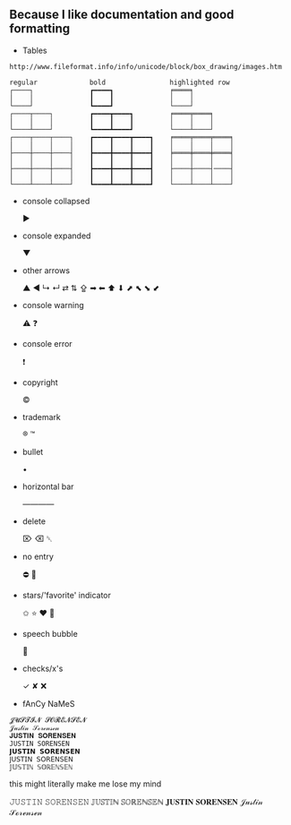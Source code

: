 ## Because I like documentation and good formatting

- Tables

```
http://www.fileformat.info/info/unicode/block/box_drawing/images.htm

regular             bold                highlighted row
┌────┐              ┏━━━━┓              ╒════╕
│    │              ┃    ┃              │    │
└────┘              ┗━━━━┛              └────┘
┌────┬────┐         ┏━━━━┳━━━━┓         ╒════╤════╕
│    │    │         ┃    ┃    ┃         │    │    │
└────┴────┘         ┗━━━━┻━━━━┛         └────┴────┘
┌────┬────┬────┐    ┏━━━━┳━━━━┳━━━━┓    ╒════╤════╤════╕
│    │    │    │    ┃    ┃    ┃    ┃    │    │    │    │
├────┼────┼────┤    ┣━━━━╋━━━━╋━━━━┫    ╞════╪════╪════╡
│    │    │    │    ┃    ┃    ┃    ┃    │    │    │    │
├────┼────┼────┤    ┣━━━━╋━━━━╋━━━━┫    ├────┼────┤────┤
│    │    │    │    ┃    ┃    ┃    ┃    │    │    │    │
└────┴────┴────┘    ┗━━━━┻━━━━┻━━━━┛    └────┴────┴────┘
```

- console collapsed

    ▶

- console expanded

    ▼

- other arrows

    ▲ ◀ ↳ ↵ ⇄ ⇅ ⇪ ➡ ⬅ ⬆ ⬇ ⬈ ⬉ ⬊ ⬋

- console warning

    ⚠ ❓

- console error

    ❗

- copyright

    ©

- trademark

    ® ™

- bullet

    •

- horizontal bar

    ————

- delete

    ⌦ ⌫ ␡

- no entry

    ⛔ 🚫

- stars/'favorite' indicator

    ✩ ⭐ ❤ 🖤

- speech bubble

    💬

- checks/x's

    ✓ ✘ ❌

- fAnCy NaMeS

```
𝓙𝓤𝓢𝓣𝓘𝓝 𝓢𝓞𝓡𝓔𝓝𝓢𝓔𝓝
𝒥𝓊𝓈𝓉𝒾𝓃 𝒮ℴ𝓇ℯ𝓃𝓈ℯ𝓃
𝐉𝐔𝐒𝐓𝐈𝐍 𝐒𝐎𝐑𝐄𝐍𝐒𝐄𝐍
𝙹𝚄𝚂𝚃𝙸𝙽 𝚂𝙾𝚁𝙴𝙽𝚂𝙴𝙽
𝗝𝗨𝗦𝗧𝗜𝗡 𝗦𝗢𝗥𝗘𝗡𝗦𝗘𝗡
𝖩𝖴𝖲𝖳𝖨𝖭 𝖲𝖮𝖱𝖤𝖭𝖲𝖤𝖭
𝕁𝕌𝕊𝕋𝕀ℕ 𝕊𝕆ℝ𝔼ℕ𝕊𝔼ℕ
```


this might literally make me lose my mind







𝙹𝚄𝚂𝚃𝙸𝙽 𝚂𝙾𝚁𝙴𝙽𝚂𝙴𝙽
𝕁𝕌𝕊𝕋𝕀ℕ 𝕊𝕆ℝ𝔼ℕ𝕊𝔼ℕ
𝐉𝐔𝐒𝐓𝐈𝐍 𝐒𝐎𝐑𝐄𝐍𝐒𝐄𝐍
𝒥𝓊𝓈𝓉𝒾𝓃 𝒮ℴ𝓇ℯ𝓃𝓈ℯ𝓃













